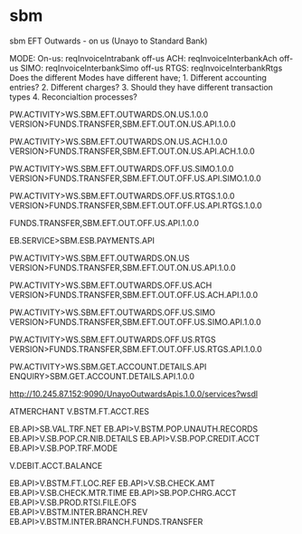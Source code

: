 # sbm
sbm
EFT Outwards - on us (Unayo to Standard Bank)

MODE:
	On-us: reqInvoiceIntrabank
	off-us ACH: reqInvoiceInterbankAch
	off-us SIMO: reqInvoiceInterbankSimo
	off-us RTGS: reqInvoiceInterbankRtgs
Does the different Modes have different have;
	1. Different accounting entries?
	2. Different charges?
	3. Should they have different transaction types
	4. Reconcialtion processes?
	
PW.ACTIVITY>WS.SBM.EFT.OUTWARDS.ON.US.1.0.0
VERSION>FUNDS.TRANSFER,SBM.EFT.OUT.ON.US.API.1.0.0

PW.ACTIVITY>WS.SBM.EFT.OUTWARDS.ON.US.ACH.1.0.0
VERSION>FUNDS.TRANSFER,SBM.EFT.OUT.ON.US.API.ACH.1.0.0

PW.ACTIVITY>WS.SBM.EFT.OUTWARDS.OFF.US.SIMO.1.0.0
VERSION>FUNDS.TRANSFER,SBM.EFT.OUT.OFF.US.API.SIMO.1.0.0

PW.ACTIVITY>WS.SBM.EFT.OUTWARDS.OFF.US.RTGS.1.0.0
VERSION>FUNDS.TRANSFER,SBM.EFT.OUT.OFF.US.API.RTGS.1.0.0
 
 
 
 FUNDS.TRANSFER,SBM.EFT.OUT.OFF.US.API.1.0.0
 
 
EB.SERVICE>SBM.ESB.PAYMENTS.API

PW.ACTIVITY>WS.SBM.EFT.OUTWARDS.ON.US
VERSION>FUNDS.TRANSFER,SBM.EFT.OUT.ON.US.API.1.0.0
 
PW.ACTIVITY>WS.SBM.EFT.OUTWARDS.OFF.US.ACH
VERSION>FUNDS.TRANSFER,SBM.EFT.OUT.OFF.US.ACH.API.1.0.0

PW.ACTIVITY>WS.SBM.EFT.OUTWARDS.OFF.US.SIMO
VERSION>FUNDS.TRANSFER,SBM.EFT.OUT.OFF.US.SIMO.API.1.0.0

PW.ACTIVITY>WS.SBM.EFT.OUTWARDS.OFF.US.RTGS
VERSION>FUNDS.TRANSFER,SBM.EFT.OUT.OFF.US.RTGS.API.1.0.0

PW.ACTIVITY>WS.SBM.GET.ACCOUNT.DETAILS.API
ENQUIRY>SBM.GET.ACCOUNT.DETAILS.API.1.0.0
 
 
 http://10.245.87.152:9090/UnayoOutwardsApis.1.0.0/services?wsdl
 
 
 ATMERCHANT
  V.BSTM.FT.ACCT.RES	
  
   	
EB.API>SB.VAL.TRF.NET
EB.API>V.BSTM.POP.UNAUTH.RECORDS
EB.API>V.SB.POP.CR.NIB.DETAILS
EB.API>V.SB.POP.CREDIT.ACCT
EB.API>V.SB.POP.TRF.MODE
 
 V.DEBIT.ACCT.BALANCE
 
EB.API>V.BSTM.FT.LOC.REF
EB.API>V.SB.CHECK.AMT
EB.API>V.SB.CHECK.MTR.TIME
EB.API>SB.POP.CHRG.ACCT 
EB.API>V.SB.PROD.RTSI.FILE.OFS	
EB.API>V.BSTM.INTER.BRANCH.REV	
EB.API>V.BSTM.INTER.BRANCH.FUNDS.TRANSFER
